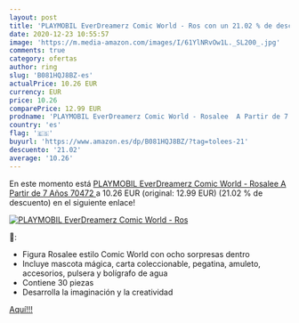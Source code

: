 ```yaml
---
layout: post
title: 'PLAYMOBIL EverDreamerz Comic World - Ros con un 21.02 % de descuento'
date: 2020-12-23 10:55:57
image: 'https://m.media-amazon.com/images/I/61YlNRvOw1L._SL200_.jpg'
comments: true
category: ofertas
author: ring
slug: 'B081HQJ8BZ-es'
actualPrice: 10.26 EUR
currency: EUR
price: 10.26
comparePrice: 12.99 EUR
prodname: 'PLAYMOBIL EverDreamerz Comic World - Rosalee  A Partir de 7 Años  70472 '
country: 'es'
flag: '🇪🇸'
buyurl: 'https://www.amazon.es/dp/B081HQJ8BZ/?tag=tolees-21'
descuento: '21.02'
average: '10.26'
---
```


En este momento está [PLAYMOBIL EverDreamerz Comic World - Rosalee  A Partir de 7 Años  70472 ](https://www.amazon.es/dp/B081HQJ8BZ/?tag=tolees-21) a 10.26 EUR (original: 12.99 EUR) (21.02 %  de descuento) en el siguiente enlace!

[![PLAYMOBIL EverDreamerz Comic World - Ros](https://m.media-amazon.com/images/I/61YlNRvOw1L._SL200_.jpg)](https://www.amazon.es/dp/B081HQJ8BZ/?tag=tolees-21)

🔎:

- Figura Rosalee estilo Comic World con ocho sorpresas dentro
- Incluye mascota mágica, carta coleccionable, pegatina, amuleto, accesorios, pulsera y bolígrafo de agua
- Contiene 30 piezas
- Desarrolla la imaginación y la creatividad

[Aquí!!!](https://www.amazon.es/dp/B081HQJ8BZ/?tag=tolees-21)
